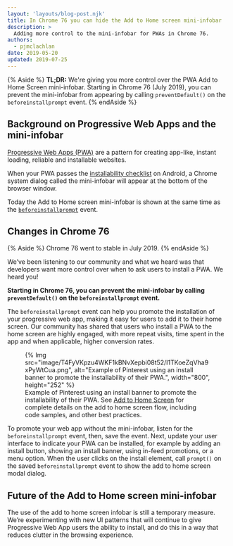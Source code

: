 ```yaml
---
layout: 'layouts/blog-post.njk'
title: In Chrome 76 you can hide the Add to Home screen mini-infobar
description: >
  Adding more control to the mini-infobar for PWAs in Chrome 76.
authors:
  - pjmclachlan
date: 2019-05-20
updated: 2019-07-25
---
```


{% Aside %}
  **TL;DR:** We're giving you more control over the PWA Add to Home Screen
  mini-infobar. Starting in Chrome 76 (July 2019), you can prevent the
  mini-infobar from appearing by calling `preventDefault()` on the
  `beforeinstallprompt` event.
{% endAside %}

## Background on Progressive Web Apps and the mini-infobar

[Progressive Web Apps (PWA)](https://web.dev/progressive-web-apps/) are a pattern for
creating app-like, instant loading, reliable and installable websites.

When your PWA passes the
[installability checklist](https://developers.google.com//web/fundamentals/app-install-banners/#criteria) on
Android, a Chrome system dialog called the mini-infobar will appear at the
bottom of the browser window.

Today the Add to Home screen mini-infobar is shown at the same time as the
[`beforeinstallprompt`](https://web.dev/customize-install/#beforeinstallprompt)
event.

## Changes in Chrome 76

{% Aside %}
Chrome 76 went to stable in July 2019.
{% endAside %}

We’ve been listening to our community and what we heard was that developers
want more control over when to ask users to install a PWA.  We heard you!

**Starting in Chrome 76, you can prevent the mini-infobar by calling
`preventDefault()` on the `beforeinstallprompt` event.**

The `beforeinstallprompt` event can help you promote the installation of your
progressive web app, making it easy for users to add it to their home screen.
Our community has shared that users who install a PWA to the home screen are
highly engaged, with more repeat visits, time spent in the app and when
applicable, higher conversion rates.

<figure>
    {% Img src="image/T4FyVKpzu4WKF1kBNvXepbi08t52/I1TKoeZqVha9xPyWtCua.png", alt="Example of Pinterest using an install banner to promote the installability
    of their PWA.", width="800", height="252" %}  <figcaption>
    Example of Pinterest using an install banner to promote the installability
    of their PWA. See <a href="/web/fundamentals/app-install-banners/">Add to
    Home Screen</a> for complete details on the add to home screen flow,
    including code samples, and other best practices.
  </figcaption>
</figure>

To promote your web app without the mini-infobar, listen for the
`beforeinstallprompt` event, then, save the event. Next, update your user
interface to indicate your PWA can be installed, for example by adding an
install button, showing an install banner, using in-feed promotions, or a
menu option. When the user clicks on the install element, call `prompt()` on
the saved `beforeinstallprompt` event to show the add to home screen modal
dialog.


## Future of the Add to Home screen mini-infobar

The use of the add to home screen infobar is still a temporary measure.
We’re experimenting with new UI patterns that will continue to give Progressive
Web App users the ability to install, and do this in a way that reduces
clutter in the browsing experience.
